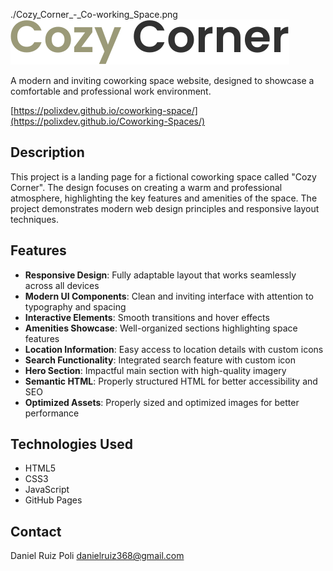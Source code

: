 ./Cozy_Corner_-_Co-working_Space.png
![Cozy Corner Logo](/assets/Cozy%20Corner-vo-o5K8E.svg)

A modern and inviting coworking space website, designed to showcase a comfortable and professional work environment.

[https://polixdev.github.io/coworking-space/](https://polixdev.github.io/Coworking-Spaces/)

## Description

This project is a landing page for a fictional coworking space called "Cozy Corner". The design focuses on creating a warm and professional atmosphere, highlighting the key features and amenities of the space. The project demonstrates modern web design principles and responsive layout techniques.

## Features

- **Responsive Design**: Fully adaptable layout that works seamlessly across all devices
- **Modern UI Components**: Clean and inviting interface with attention to typography and spacing
- **Interactive Elements**: Smooth transitions and hover effects
- **Amenities Showcase**: Well-organized sections highlighting space features
- **Location Information**: Easy access to location details with custom icons
- **Search Functionality**: Integrated search feature with custom icon
- **Hero Section**: Impactful main section with high-quality imagery
- **Semantic HTML**: Properly structured HTML for better accessibility and SEO
- **Optimized Assets**: Properly sized and optimized images for better performance

## Technologies Used

- HTML5
- CSS3
- JavaScript
- GitHub Pages

## Contact

Daniel Ruiz Poli
danielruiz368@gmail.com
